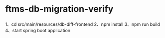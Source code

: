 # ftms-db-migration-verify

###
1、cd src/main/resources/db-diff-frontend
2、npm install
3、npm run build
4、start spring boot application